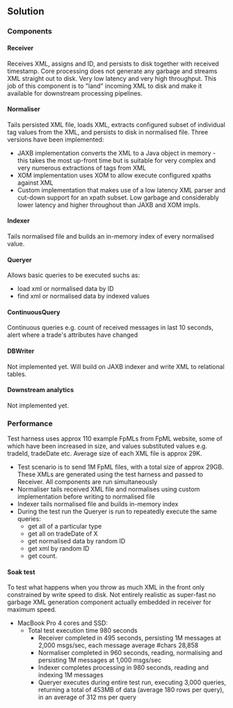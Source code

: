 ## Solution
### Components
#### Receiver
Receives XML, assigns and ID, and persists to disk together with received timestamp. Core processing does not generate any garbage and streams XML
straight out to disk. Very low latency and very high throughput.
This job of this component is to "land" incoming XML to disk and make it available for downstream processing pipelines.
#### Normaliser
Tails persisted XML file, loads XML, extracts configured subset of individual tag values from the XML, and persists to disk in normalised file. Three versions have been implemented:

* JAXB implementation converts the XML to a Java object in memory - this takes the most up-front time but is suitable for very complex and very numerous extractions of tags from XML
* XOM implementation uses XOM to allow execute configured xpaths against XML
* Custom implementation that makes use of a low latency XML parser and cut-down support for an xpath subset. Low garbage and considerably lower latency and higher throughout than JAXB and XOM impls.
#### Indexer
Tails normalised file and builds an in-memory index of every normalised value.
#### Queryer
Allows basic queries to be executed suchs as:

* load xml or normalised data by ID
* find xml or normalised data by indexed values
#### ContinuousQuery
Continuous queries e.g. count of received messages in last 10 seconds, alert where a trade's attributes have changed
#### DBWriter
Not implemented yet. Will build on JAXB indexer and write XML to relational tables.
#### Downstream analytics
Not implemented yet.

### Performance
Test harness uses approx 110 example FpMLs from FpML website, some of which have been increased in size, and values substituted values e.g. tradeId, tradeDate etc. Average size of each XML file is approx 29K. 

* Test scenario is to send 1M FpML files, with a total size of approx 29GB. These XMLs are generated using the test harness and passed to Receiver. All components are run simultaneously
* Normaliser tails received XML file and normalises using custom implementation before writing to normalised file
* Indexer tails normalised file and builds in-memory index
* During the test run the Queryer is run to repeatedly execute the same queries: 
    * get all of a particular type 
    * get all on tradeDate of X 
    * get normalised data by random ID 
    * get xml by random ID 
    * get count.

#### Soak test
To test what happens when you throw as much XML in the front only constrained by write speed to disk.
Not entirely realistic as super-fast no garbage XML generation component actually embedded in receiver for maximum speed.

* MacBook Pro 4 cores and SSD:
    * Total test execution time 980 seconds
        * Receiver completed in 495 seconds, persisting 1M messages at 2,000 msgs/sec, each message average #chars 28,858
        * Normaliser completed in 960 seconds, reading, normalising and persisting 1M messages at 1,000 msgs/sec
        * Indexer completes processing in 980 seconds, reading and indexing 1M messages
        * Queryer executes during entire test run, executing 3,000 queries, returning a total of 453MB of data (average 180 rows per query), in an average of 312 ms per query


